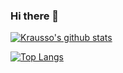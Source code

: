 ### Hi there 👋

<!--
**e6voe9/e6voe9** is a ✨ _special_ ✨ repository because its `README.md` (this file) appears on your GitHub profile.

Here are some ideas to get you started:

- 🔭 I’m currently working on ...
- 🌱 I’m currently learning ...
- 👯 I’m looking to collaborate on ...
- 🤔 I’m looking for help with ...
- 💬 Ask me about ...
- 📫 How to reach me: ...
- 😄 Pronouns: ...
- ⚡ Fun fact: ...
-->
[![Krausso's github stats](https://github-readme-stats.vercel.app/api?username=e6voe9&count_private=true&show_icons=true&theme=chartreuse-dark&hide_border=true)](https://github.com/anuraghazra/github-readme-stats)


[![Top Langs](https://github-readme-stats.vercel.app/api/top-langs/?username=e6voe9&theme=chartreuse-dark&hide_border=true&langs_count=8&layout=compact)](https://github.com/anuraghazra/github-readme-stats)
